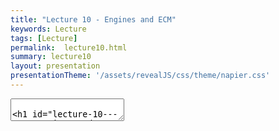 ```yaml
---
title: "Lecture 10 - Engines and ECM"
keywords: Lecture
tags: [Lecture]
permalink:  lecture10.html
summary: lecture10
layout: presentation
presentationTheme: '/assets/revealJS/css/theme/napier.css' 
---
```

<section data-markdown data-separator="^\n---\n$" data-separator-vertical="^\n--\n$">
<textarea data-template>

# Lecture 10 - Game Engines and ECM
### SET09121 - Games Engineering

<br><br>
Thomas Methven
<br>
(Original material by Kevin Chalmers and Sam Serrels)

School of Computing. Edinburgh Napier University


---

# Requirements of a Game

---

# What does a game need? From a Programmers POV:

- **Content**
 - 3d Models, Shaders, Textures, Text, Fonts, Music, Video, Saves, Levels/Game State etc.. <!-- .element: class="fragment" -->
- **Processing & I/O**
 - Rendering, User input, Networking, Audio, Loading/Unloading/Streaming  <!-- .element: class="fragment" -->
- **Logic and Mechanics**
 - Physics, AI, Gameplay rules. <!-- .element: class="fragment" -->


Question:  When does a game need any of the above? <!-- .element: class="fragment" -->

**A: Right Now (and without warning)**  <!-- .element: class="fragment" -->


---

# Game Engine Architecture


---

# Complexity

<a href="assets/images/2d_engine_architecture.png">![image](assets/images/2d_engine_architecture.png)</a> <!-- .element height="760px"  -->


---

# Combating the Complexity

- Game Codebases Get Big Fast <!-- .element: class="fragment" -->
- Taming and maintaing it tests your ability as a Software Engineer <!-- .element: class="fragment" -->
- We've covered some Software Patterns that you can pull out of your toolbox to help. These help solve small isolated design problems. <!-- .element: class="fragment" -->
- When it comes to pulling it all together as one giant moving thing, you need to think about the grand design of your Engine <!-- .element: class="fragment" -->
- This means separating your gameplay logic from the Generic Engine logic. <!-- .element: class="fragment" -->


---

# Build The Wall 

![image](assets/images/api_wall.png)


---

# Abstraction

---

# Abstraction - And so we build Games Engines

Do we need them?

After all we didn't always have them? <!-- .element: class="fragment" -->

Q: How complex do you think a game needs to before you think you need to sperate Engine Code? <!-- .element: class="fragment" -->

- Err... <!-- .element: class="fragment" -->
- A: Once your code gets abstract enough <!-- .element: class="fragment" -->
- A: From the start <!-- .element: class="fragment" -->
- A: Never, and write some crazy fast/bad code <!-- .element: class="fragment" -->

Not all Games Need an 'engine' <!-- .element: class="fragment" -->

- Some are simplistic enough to not need it. <!-- .element: class="fragment" -->
- We already have an engine somewhat: SFML.  <!-- .element: class="fragment" -->
 - This is already isolated from our code. But it doesn't do everything we need. <!-- .element: class="fragment" -->

---

# Build The Wall 

![image](assets/images/api_wall2.png)

---

# Software Abstraction techniques

---

# Object Orientation.

OO is hammered into you since 1st year as the solution to software complexity.

![image](assets/images/software_development.png)

... But it's not perfect. <!-- .element: class="fragment" -->

Enter: The Evil Tree Problem <!-- .element: class="fragment" -->

---

# Object Orientation & the Evil Tree

![image](assets/images/oo_strcuture.PNG)

---

# Possible Evil Tree Solutions

To Fix this We need either:
- Multiple Inheritance (Which C++ doesn't have) <!-- .element: class="fragment" -->
- Or Interfaces (Which C++ doesn't have) <!-- .element: class="fragment" -->
 
C++ as a language doesn't have these natively, but it doesn't stop us from adding it ourselves. <!-- .element: class="fragment" -->


---

# The Evil Tree Solution - The Entity Component Model

![image](assets/images/ecm_strcuture.png)


---

# ECM 

ECM enables Data Orientated design.

![image](assets/images/ecs2.png)


---

# ECM PseudoCode

```cpp
class Entity {

  protected:
    List_of_components;

  public:
    update(delta_time);
    render();

    addComponent(Component);
    getComponents();
    
    removeComponent(Component);
};

class Component {
  Entity* _parent;
  update(delta_time);
  render();
};
``` 


---

# ECM Code


```cpp
class Entity {

  protected:
    std::vector<std::shared_ptr<Component>> _components;

  public:
    virtual void update(double dt);
    virtual void render();

    template <typename T, typename... Targs>
    std::shared_ptr<T> addComponent(Targs... params)

    template <typename T>
    const std::vector<std::shared_ptr<T>>& getComponents() const 
    
    void removeComponent(std::shared_ptr<Component>);
};

class Component {
  Entity* const _parent;
  virtual void update(double dt) = 0;
  virtual void render() = 0;
};
``` 
<!-- .element: class="stretch" -->


---

# ECM Code

```cpp
auto pl = make_shared<Entity>();

auto s = pl->addComponent<ShapeComponent>();
s->setShape<sf::CircleShape>(12.f);
s->getShape().setFillColor(Color::Yellow);

pl->addComponent<PlayerMovementComponent>();

// later on...
pl->getComponents<PlayerMovementComponent>()[0]->setSpeed(150.f);
```


---

## C++ TEMPLATES have arrived!
`template <typename HELP>!`


---

# Why not just use classes?

```cpp
class Component {
};

class ShapeComponent : public Component{
} //no change

class Entity {

  protected:
    std::vector<std::shared_ptr<Component>> _components; //No change

  public:
    //templated:
    std::shared_ptr<T> addComponent(Targs... params){}
    //Or no templates:
    Component* addComponent(Component*){}
}
```

```cpp
auto pl = make_shared<Entity>();

ShapeComponent* sc = new ShapeComponent();
auto s = pl->addComponent<sc>();

// later on...
//Uh oh
pl->getComponents<PlayerMovementComponent>()[0]->setSpeed(150.f);
//We would have to do something like this:
pl->getComponentsOfType(PlayerMovementComponent)[0]->setSpeed(150.f);
//Not *So* bad, but how would that function work?
```


---

# ECM without templates

```cpp
getComponentsOftype(ComponentType CT){
  foreach(c in component){
    attempt to cast C to CT;
    did it work?
      return C; 
  }
}
```

OR

Save a static string in each component class and compare this way at runtime.

Either way : Lots of Icky Code, and we have less functionality: 

No parameter passing, no constructing with one method.

Templates give us more for less code. It's worth learning the weird syntax.


---

# ECM template Deep Dive 1

```cpp
class Entity {

  template <typename T, typename... Targs>
  std::shared_ptr<T> addComponent(Targs... params) {
    static_assert(std::is_base_of<Component, T>::value, "T != component");
    std::shared_ptr<T> sp(std::make_shared<T>(this, params...));
    _components.push_back(sp);
    return sp;
  }

}
```


---

# ECM template Deep Dive 2

```cpp
class Entity {

  //template <typename T, typename... Targs>
  std::shared_ptr<T> addComponent(Targs... params) {
    //static_assert(std::is_base_of<Component, T>::value, "T != component");
    std::shared_ptr<T> sp(std::make_shared<T>(this, params...));
    _components.push_back(sp);
    return sp;
  }

}
```


```cpp
class Component {
  private: 
    Entity*_parent
  public:
    Component(Entity* const p);
}

class PickupComponent : public Component {
private: 
  bool _isBig;
public:
  PickupComponent() = delete;
  PickupComponent(Entity* p, bool big = false);
}
```
<!-- .element: class="fragment" -->


---

# ECM template Deep Dive 3

Replace T with PickupComponent

```cpp
class Entity {
  std::shared_ptr<PickupComponent> addPickupComponent(bool big) {
    std::shared_ptr<PickupComponent> sp(std::make_shared<PickupComponent>(this,big));
    _components.push_back(sp);
    return sp;
  }
}
```

```cpp
class Component {
  private: 
    Entity*_parent
  public:
    Component(Entity* const p);
}

class PickupComponent : public Component {
private: 
  bool _isBig;
public:
  PickupComponent() = delete;
  PickupComponent(Entity* p, bool big = false);
}
```

---

# ECM template Deep Dive 4

With Old Raw Pointers
```cpp
class Entity {
  PickupComponent* addPickupComponent(bool big) {
    PickupComponent* sp new PickupComponent(this, big);
    _components.push_back(sp);
    return sp;
  }
}
```

with New Safe Smart Pointers.

```cpp
class Entity {
  std::shared_ptr<PickupComponent> addPickupComponent(bool big) {
    std::shared_ptr<PickupComponent> sp(std::make_shared<PickupComponent>(this,big));
    _components.push_back(sp);
    return sp;
  }
}
```
<!-- .element: class="fragment" -->

---

# Summary


---

# Summary

- Games are complicated systems!
- This is why we use lots of clever tricks to help simplify the problem
- ECM is a great way to reuse code
- But we do have to use C++ templates to do these nicely